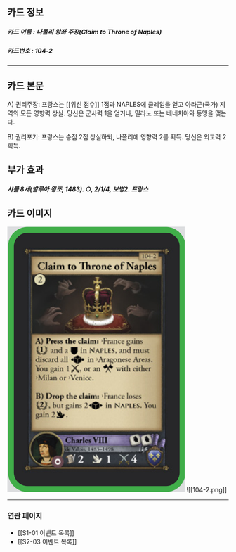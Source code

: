 ## 카드 정보
##### 카드 이름 : 나폴리 왕좌 주장(Claim to Throne of Naples)
##### 카드번호 : 104-2
---
## 카드 본문

A) 권리주장: 프랑스는 [[위신 점수]] 1점과 NAPLES에 클레임을 얻고 아라곤(국가) 지역의 모든 영향력 상실. 당신은 군사력 1을 얻거나, 밀라노 또는 베네치아와 동맹을 맺는다.

B) 권리포기: 프랑스는 승점 2점 상실하되, 나폴리에 영향력 2를 획득. 당신은 외교력 2 획득.

## 부가 효과
##### 샤를 8세(발루아 왕조, 1483). ○, 2/1/4, 보병2. 프랑스

## 카드 이미지
<img src="\Assets\104-2.png"/>
![[104-2.png]]

--- 

### 연관 페이지
- [[S1-01 이벤트 목록]]
- [[S2-03 이벤트 목록]]
